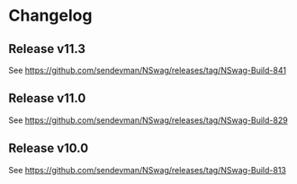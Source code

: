# Changelog

## Release v11.3

See https://github.com/sendevman/NSwag/releases/tag/NSwag-Build-841

## Release v11.0

See https://github.com/sendevman/NSwag/releases/tag/NSwag-Build-829

## Release v10.0

See https://github.com/sendevman/NSwag/releases/tag/NSwag-Build-813
